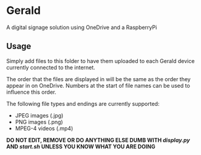 Gerald
======
A digital signage solution using OneDrive and a RaspberryPi

Usage
-----
Simply add files to this folder to have them uploaded to each Gerald device currently connected to the internet.

The order that the files are displayed in will be the same as the order they appear in on OneDrive. Numbers at the start of file names can be used to influence this order.

The following file types and endings are currently supported:
- JPEG images (.jpg)
- PNG images (.png)
- MPEG-4 videos (.mp4)

**DO NOT EDIT, REMOVE OR DO ANYTHING ELSE DUMB WITH *display.py* AND *start.sh* UNLESS YOU KNOW WHAT YOU ARE DOING**
